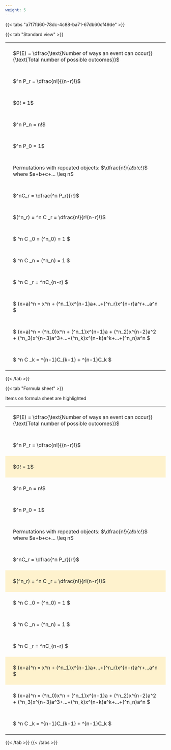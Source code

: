 ```yaml
---
weight: 5
---
```


{{< tabs "a7f7fd60-78dc-4c88-ba71-67db60cf49de" >}}

{{< tab "Standard view" >}}

<style type="text/css">
#T_c6ce7 th.col_heading {
  text-align: left;
  font-size: 1em;
}
#T_c6ce7 td {
  text-align: left;
  font-size: 1em;
  padding: 1.5em;
}
</style>
<table id="T_c6ce7">
  <thead>
  </thead>
  <tbody>
    <tr>
      <td id="T_c6ce7_row0_col0" class="data row0 col0" >$P(E) = \dfrac{\text{Number of ways an event can occur}}{\text{Total number of possible outcomes}}$</td>
    </tr>
    <tr>
      <td id="T_c6ce7_row1_col0" class="data row1 col0" >$^n P_r = \dfrac{n!}{(n-r)!}$</td>
    </tr>
    <tr>
      <td id="T_c6ce7_row2_col0" class="data row2 col0" >$0! = 1$</td>
    </tr>
    <tr>
      <td id="T_c6ce7_row3_col0" class="data row3 col0" >$^n P_n = n!$</td>
    </tr>
    <tr>
      <td id="T_c6ce7_row4_col0" class="data row4 col0" >$^n P_0 = 1$</td>
    </tr>
    <tr>
      <td id="T_c6ce7_row5_col0" class="data row5 col0" >Permutations with repeated objects: $\dfrac{n!}{a!b!c!}$ where $a+b+c+... \leq n$</td>
    </tr>
    <tr>
      <td id="T_c6ce7_row6_col0" class="data row6 col0" >$^nC_r = \dfrac{^n P_r}{r!}$</td>
    </tr>
    <tr>
      <td id="T_c6ce7_row7_col0" class="data row7 col0" >$(^n_r) = ^n C _r = \dfrac{n!}{r!(n-r)!}$</td>
    </tr>
    <tr>
      <td id="T_c6ce7_row8_col0" class="data row8 col0" >$ ^n C _0 = (^n_0) = 1 $</td>
    </tr>
    <tr>
      <td id="T_c6ce7_row9_col0" class="data row9 col0" >$ ^n C _n = (^n_n) = 1 $</td>
    </tr>
    <tr>
      <td id="T_c6ce7_row10_col0" class="data row10 col0" >$ ^n C _r = ^nC_{n-r} $</td>
    </tr>
    <tr>
      <td id="T_c6ce7_row11_col0" class="data row11 col0" >$ (x+a)^n = x^n + (^n_1)x^{n-1}a+...+(^n_r)x^{n-r}a^r+...a^n    $</td>
    </tr>
    <tr>
      <td id="T_c6ce7_row12_col0" class="data row12 col0" >$ (x+a)^n = (^n_0)x^n + (^n_1)x^{n-1}a + (^n_2)x^{n-2}a^2 + (^n_3)x^{n-3}a^3+...+(^n_k)x^{n-k}a^k+...+(^n_n)a^n $</td>
    </tr>
    <tr>
      <td id="T_c6ce7_row13_col0" class="data row13 col0" >$ ^n C _k = ^{n-1}C_{k-1} + ^{n-1}C_k $</td>
    </tr>
  </tbody>
</table>
{{< /tab >}}

{{< tab "Formula sheet" >}}

Items on formula sheet are highlighted 
<br>
<style type="text/css">
#T_88138 th.col_heading {
  text-align: left;
  font-size: 1em;
}
#T_88138 td {
  text-align: left;
  font-size: 1em;
  padding: 1.5em;
}
#T_88138_row0_col0, #T_88138_row1_col0, #T_88138_row3_col0, #T_88138_row4_col0, #T_88138_row5_col0, #T_88138_row6_col0, #T_88138_row8_col0, #T_88138_row9_col0, #T_88138_row10_col0, #T_88138_row12_col0, #T_88138_row13_col0 {
  background-color: rgba(0,0,0,0);
}
#T_88138_row2_col0, #T_88138_row7_col0, #T_88138_row11_col0 {
  background-color: rgba(255,194,10, 0.2);
}
</style>
<table id="T_88138">
  <thead>
  </thead>
  <tbody>
    <tr>
      <td id="T_88138_row0_col0" class="data row0 col0" >$P(E) = \dfrac{\text{Number of ways an event can occur}}{\text{Total number of possible outcomes}}$</td>
    </tr>
    <tr>
      <td id="T_88138_row1_col0" class="data row1 col0" >$^n P_r = \dfrac{n!}{(n-r)!}$</td>
    </tr>
    <tr>
      <td id="T_88138_row2_col0" class="data row2 col0" >$0! = 1$</td>
    </tr>
    <tr>
      <td id="T_88138_row3_col0" class="data row3 col0" >$^n P_n = n!$</td>
    </tr>
    <tr>
      <td id="T_88138_row4_col0" class="data row4 col0" >$^n P_0 = 1$</td>
    </tr>
    <tr>
      <td id="T_88138_row5_col0" class="data row5 col0" >Permutations with repeated objects: $\dfrac{n!}{a!b!c!}$ where $a+b+c+... \leq n$</td>
    </tr>
    <tr>
      <td id="T_88138_row6_col0" class="data row6 col0" >$^nC_r = \dfrac{^n P_r}{r!}$</td>
    </tr>
    <tr>
      <td id="T_88138_row7_col0" class="data row7 col0" >$(^n_r) = ^n C _r = \dfrac{n!}{r!(n-r)!}$</td>
    </tr>
    <tr>
      <td id="T_88138_row8_col0" class="data row8 col0" >$ ^n C _0 = (^n_0) = 1 $</td>
    </tr>
    <tr>
      <td id="T_88138_row9_col0" class="data row9 col0" >$ ^n C _n = (^n_n) = 1 $</td>
    </tr>
    <tr>
      <td id="T_88138_row10_col0" class="data row10 col0" >$ ^n C _r = ^nC_{n-r} $</td>
    </tr>
    <tr>
      <td id="T_88138_row11_col0" class="data row11 col0" >$ (x+a)^n = x^n + (^n_1)x^{n-1}a+...+(^n_r)x^{n-r}a^r+...a^n    $</td>
    </tr>
    <tr>
      <td id="T_88138_row12_col0" class="data row12 col0" >$ (x+a)^n = (^n_0)x^n + (^n_1)x^{n-1}a + (^n_2)x^{n-2}a^2 + (^n_3)x^{n-3}a^3+...+(^n_k)x^{n-k}a^k+...+(^n_n)a^n $</td>
    </tr>
    <tr>
      <td id="T_88138_row13_col0" class="data row13 col0" >$ ^n C _k = ^{n-1}C_{k-1} + ^{n-1}C_k $</td>
    </tr>
  </tbody>
</table>
{{< /tab >}}
{{< /tabs >}}